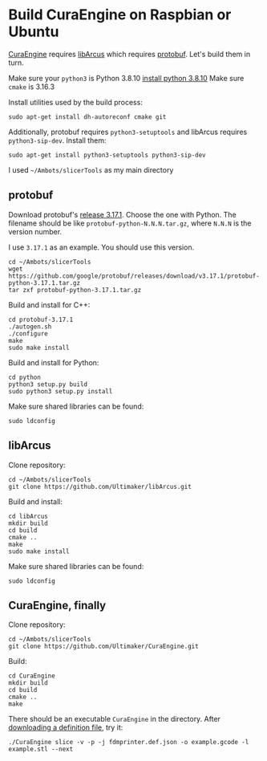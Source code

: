 # Build CuraEngine on Raspbian or Ubuntu

[CuraEngine](https://github.com/Ultimaker/CuraEngine) requires
[libArcus](https://github.com/Ultimaker/libArcus) which requires
[protobuf](https://github.com/google/protobuf). Let's build them in turn.

Make sure your `python3` is Python 3.8.10
[install python 3.8.10](https://computingforgeeks.com/how-to-install-python-on-ubuntu-linux-system/)
Make sure `cmake` is 3.16.3

Install utilities used by the build process:
```
sudo apt-get install dh-autoreconf cmake git
```

Additionally, protobuf requires `python3-setuptools` and libArcus requires
`python3-sip-dev`. Install them:
```
sudo apt-get install python3-setuptools python3-sip-dev
```

I used `~/Ambots/slicerTools` as my main directory

## protobuf

Download protobuf's [release 3.17.1](https://github.com/google/protobuf/releases).
Choose the one with Python. The filename should be like
`protobuf-python-N.N.N.tar.gz`, where `N.N.N` is the version number.

I use `3.17.1` as an example. You should use this version.
```
cd ~/Ambots/slicerTools
wget https://github.com/google/protobuf/releases/download/v3.17.1/protobuf-python-3.17.1.tar.gz
tar zxf protobuf-python-3.17.1.tar.gz
```

Build and install for C++:
```
cd protobuf-3.17.1
./autogen.sh
./configure
make
sudo make install
```

Build and install for Python:
```
cd python
python3 setup.py build
sudo python3 setup.py install
```

Make sure shared libraries can be found:
```
sudo ldconfig
```

## libArcus

Clone repository:
```
cd ~/Ambots/slicerTools
git clone https://github.com/Ultimaker/libArcus.git
```

Build and install:
```
cd libArcus
mkdir build
cd build
cmake ..
make
sudo make install
```

Make sure shared libraries can be found:
```
sudo ldconfig
```

## CuraEngine, finally

Clone repository:
```
cd ~/Ambots/slicerTools
git clone https://github.com/Ultimaker/CuraEngine.git
```

Build:
```
cd CuraEngine
mkdir build
cd build
cmake ..
make
```

There should be an executable `CuraEngine` in the directory. After [downloading 
a definition file](https://github.com/Ultimaker/Cura/issues/798), try it:
```
./CuraEngine slice -v -p -j fdmprinter.def.json -o example.gcode -l example.stl --next
```
